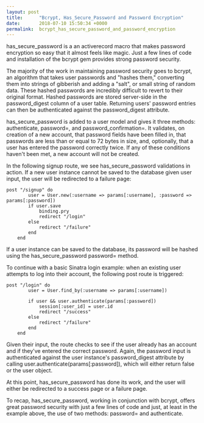 ```yaml
---
layout: post
title:      "Bcrypt, Has_Secure_Password and Password Encryption"
date:       2018-07-10 15:50:34 +0000
permalink:  bcrypt_has_secure_password_and_password_encryption
---
```




has_secure_password is a an activerecord macro that makes password encryption so easy that it almost feels like magic.  Just a few lines of code and installation of the bcrypt gem provides strong password security.    

The majority of the work in maintaining password security goes to bcrypt, an algorithm that takes user passwords and "hashes them," converting them into strings of gibberish and adding a "salt", or small string of random data.  These hashed passwords are incredibly difficult to revert to their original format.  Hashed passwords are stored server-side in the password_digest column of a user table. Returning users' password entries can then be authenticated against the password_digest attribute.

has_secure_password is added to a user model and gives it three methods: authenticate, password=, and password_confirmation=.  It validates, on creation of a new account, that password fields have been filled in, that passwords are less than or equal to 72 bytes in size, and, optionally, that a user has entered the password correctly twice.  If any of these conditions haven't been met, a new account will not be created.

In the following signup route, we see has_secure_password validations in action.  If a new user instance cannot be saved to the database given user input, the user will be redirected to a failure page: 

```
post "/signup" do
		user = User.new(:username => params[:username], :password => params[:password])
		if user.save
			binding.pry
			redirect "/login"
		else
			redirect "/failure"
		end
	end
```

If a user instance can be saved to the database, its password will be hashed using the has_secure_password password= method.

To continue with a basic Sinatra login example: when an existing user attempts to log into their account, the following post route is triggered: 

```
post "/login" do
		user = User.find_by(:username => params[:username])

		if user && user.authenticate(params[:password])
			session[:user_id] = user.id
			redirect "/success"
		else
			redirect "/failure"
		end
	end
```

Given their input, the route checks to see if the user already has an account and if they've entered the correct password.  Again, the password input is authenticated against the user instance's password_digest attribute by calling user.authenticate(params[:password]), which will either return false or the user object. 

At this point, has_secure_password has done its work, and the user will either be redirected to a success page or a failure page.  

To recap, has_secure_password, working in conjunction with bcrypt, offers great password security with just a few lines of code and just, at least in the example above, the use of two methods: password= and authenticate.

